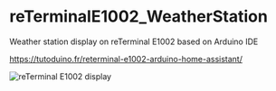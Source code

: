 # reTerminalE1002_WeatherStation
Weather station display on reTerminal E1002 based on Arduino IDE

https://tutoduino.fr/reterminal-e1002-arduino-home-assistant/

![reTerminal E1002 display](https://tutoduino.fr/ookoorsa/2025/10/reTerminal-Arduino-EN.jpg)
